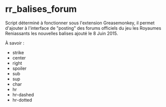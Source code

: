 # rr_balises_forum

Script déterminé à fonctionner sous l'extension Greasemonkey, il permet d'ajouter à l'interface de "posting" des forums officiels du jeu les Royaumes Reniassants les nouvelles balises ajouté le 8 Juin 2015.

À savoir :
- strike
- center
- right
- spoiler
- sub
- sup
- char
- hr
- hr-dashed
- hr-dotted